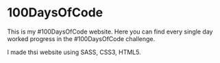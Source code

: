 # 100DaysOfCode
This is my #100DaysOfCode website. Here you can find every single day worked progress in the #100DaysOfCode challenge. 

I made thsi website using SASS, CSS3, HTML5.
